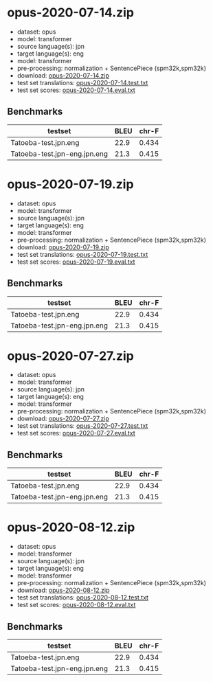 # opus-2020-07-14.zip

* dataset: opus
* model: transformer
* source language(s): jpn
* target language(s): eng
* model: transformer
* pre-processing: normalization + SentencePiece (spm32k,spm32k)
* download: [opus-2020-07-14.zip](https://object.pouta.csc.fi/Tatoeba-MT-models/jpx-eng/opus-2020-07-14.zip)
* test set translations: [opus-2020-07-14.test.txt](https://object.pouta.csc.fi/Tatoeba-MT-models/jpx-eng/opus-2020-07-14.test.txt)
* test set scores: [opus-2020-07-14.eval.txt](https://object.pouta.csc.fi/Tatoeba-MT-models/jpx-eng/opus-2020-07-14.eval.txt)

## Benchmarks

| testset               | BLEU  | chr-F |
|-----------------------|-------|-------|
| Tatoeba-test.jpn.eng 	| 22.9 	| 0.434 |
| Tatoeba-test.jpn-eng.jpn.eng 	| 21.3 	| 0.415 |

# opus-2020-07-19.zip

* dataset: opus
* model: transformer
* source language(s): jpn
* target language(s): eng
* model: transformer
* pre-processing: normalization + SentencePiece (spm32k,spm32k)
* download: [opus-2020-07-19.zip](https://object.pouta.csc.fi/Tatoeba-MT-models/jpx-eng/opus-2020-07-19.zip)
* test set translations: [opus-2020-07-19.test.txt](https://object.pouta.csc.fi/Tatoeba-MT-models/jpx-eng/opus-2020-07-19.test.txt)
* test set scores: [opus-2020-07-19.eval.txt](https://object.pouta.csc.fi/Tatoeba-MT-models/jpx-eng/opus-2020-07-19.eval.txt)

## Benchmarks

| testset               | BLEU  | chr-F |
|-----------------------|-------|-------|
| Tatoeba-test.jpn.eng 	| 22.9 	| 0.434 |
| Tatoeba-test.jpn-eng.jpn.eng 	| 21.3 	| 0.415 |

# opus-2020-07-27.zip

* dataset: opus
* model: transformer
* source language(s): jpn
* target language(s): eng
* model: transformer
* pre-processing: normalization + SentencePiece (spm32k,spm32k)
* download: [opus-2020-07-27.zip](https://object.pouta.csc.fi/Tatoeba-MT-models/jpx-eng/opus-2020-07-27.zip)
* test set translations: [opus-2020-07-27.test.txt](https://object.pouta.csc.fi/Tatoeba-MT-models/jpx-eng/opus-2020-07-27.test.txt)
* test set scores: [opus-2020-07-27.eval.txt](https://object.pouta.csc.fi/Tatoeba-MT-models/jpx-eng/opus-2020-07-27.eval.txt)

## Benchmarks

| testset               | BLEU  | chr-F |
|-----------------------|-------|-------|
| Tatoeba-test.jpn.eng 	| 22.9 	| 0.434 |
| Tatoeba-test.jpn-eng.jpn.eng 	| 21.3 	| 0.415 |

# opus-2020-08-12.zip

* dataset: opus
* model: transformer
* source language(s): jpn
* target language(s): eng
* model: transformer
* pre-processing: normalization + SentencePiece (spm32k,spm32k)
* download: [opus-2020-08-12.zip](https://object.pouta.csc.fi/Tatoeba-MT-models/jpx-eng/opus-2020-08-12.zip)
* test set translations: [opus-2020-08-12.test.txt](https://object.pouta.csc.fi/Tatoeba-MT-models/jpx-eng/opus-2020-08-12.test.txt)
* test set scores: [opus-2020-08-12.eval.txt](https://object.pouta.csc.fi/Tatoeba-MT-models/jpx-eng/opus-2020-08-12.eval.txt)

## Benchmarks

| testset               | BLEU  | chr-F |
|-----------------------|-------|-------|
| Tatoeba-test.jpn.eng 	| 22.9 	| 0.434 |
| Tatoeba-test.jpn-eng.jpn.eng 	| 21.3 	| 0.415 |

